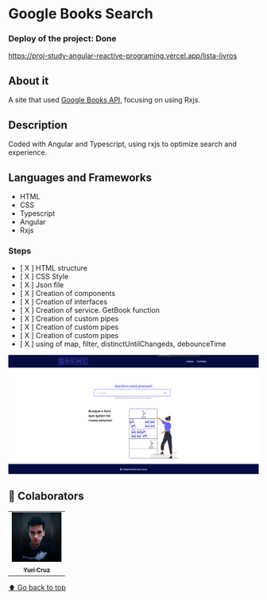 # Google Books Search

<!---Esses são exemplos. Veja https://shields.io para outras pessoas ou para personalizar este conjunto de escudos. Você pode querer incluir dependências, status do projeto e informações de licença aqui--->
### Deploy of the project: Done
https://proj-study-angular-reactive-programing.vercel.app/lista-livros

## About it
A site that used <a href="https://developers.google.com/books/docs/overview?hl=pt-br">Google Books API</a>, focusing on using Rxjs.    

## Description
Coded with Angular and Typescript, using rxjs to optimize search and experience.

<div id='comeco'>
 </div>

## Languages and Frameworks
- HTML
- CSS
- Typescript
- Angular
- Rxjs

### Steps

- [ X ] HTML structure
- [ X ] CSS Style
- [ X ] Json file
- [ X ] Creation of components
- [ X ] Creation of interfaces
- [ X ] Creation of service. GetBook function 
- [ X ] Creation of custom pipes
- [ X ] Creation of custom pipes
- [ X ] Creation of custom pipes
- [ X ] using of map, filter, distinctUntilChangeds, debounceTime

<img src="https://raw.githubusercontent.com/YuriCF1/Proj.Study-Angular-Reactive-Programing/b292142b50a7aa09b3bca26f77bfbc4fbcab5067/src/assets/imagens/example.png" alt="imagem do site">

## 🤝 Colaborators

<table>
  <tr>
    <td align="center">
      <a href="https://www.linkedin.com/in/yf19/">
        <img src="https://github.com/YuriCF1/YuriCF1/blob/main/99689063.jpg" width="100px;" alt="Foto do Yuri Cruz no GitHub"/><br>
        <sub>
          <b>Yuri Cruz</b>
        </sub>
      </a>
    </td>
 
</table>


[⬆ Go back to top](#comeco)<br>
